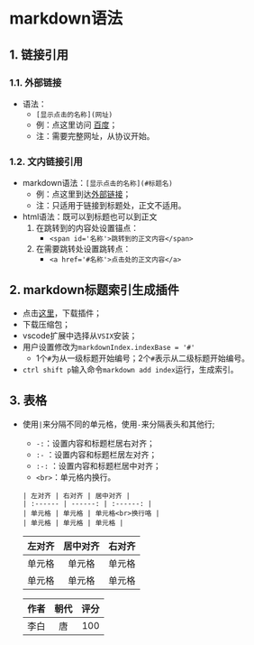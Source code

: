 # markdown语法
## 1. 链接引用
### 1.1. 外部链接
- 语法：
  - `[显示点击的名称](网址)`
  - 例：点这里访问 [百度](http://www.baidu.com)；
  - 注：需要完整网址，从协议开始。
### 1.2. 文内链接引用
- markdown语法：`[显示点击的名称](#标题名)`
  - 例：点这里到达[外部链接](#外部链接)；
  - 注：只适用于链接到标题处，正文不适用。
- html语法：既可以到标题也可以到正文
  1. 在跳转到的内容处设置锚点：
     - `<span id='名称'>跳转到的正文内容</span>` 
  2. 在需要跳转处设置跳转点：
     - `<a href='#名称'>点击处的正文内容</a>`
## 2. markdown标题索引生成插件
- 点击[这里](https://github.com/firejq/markdown_index)，下载插件；
- 下载压缩包；
- vscode扩展中选择从`VSIX`安装；
- 用户设置修改为`markdownIndex.indexBase = '#'`
  - 1个`#`为从一级标题开始编号；2个`#`表示从二级标题开始编号。
- `ctrl shift p`输入命令`markdown add index`运行，生成索引。
## 3. 表格
- 使用`|`来分隔不同的单元格，使用`-`来分隔表头和其他行;
  - `-:`：设置内容和标题栏居右对齐；
  - `:-` ：设置内容和标题栏居左对齐；
  - `:-:` ：设置内容和标题栏居中对齐；
  - `<br>`：单元格内换行。

  ```
  | 左对齐 | 右对齐 | 居中对齐 |
  | :------ | ------: | :------: |
  | 单元格 | 单元格 | 单元格<br>换行咯 |
  | 单元格 | 单元格 | 单元格 |
  ```
  | 左对齐 | 居中对齐 | 右对齐 |
  | :-- | :--: | --: |
  | 单元格 | 单元格 | 单元格 |
  | 单元格 |  单元格 | 单元格 |


  | 作者 | 朝代 | 评分 |
  | :-- | :--: | --: |
  | 李白 | 唐 | 100 |